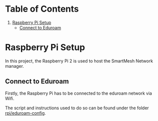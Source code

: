 Table of Contents
=================
1. [Raspberry Pi Setup](#raspberry-pi-setup)
    * [Connect to Eduroam](#connect-to-eduroam)
    
# Raspberry Pi Setup #

In this project, the Raspberry Pi 2 is used to host the SmartMesh Network manager.

## Connect to Eduroam ##

Firstly, the Raspberry Pi has to be connected to the eduroam network via Wifi.

The script and instructions used to do so can be found under the folder [rpi/eduroam-config](eduroam-config).
